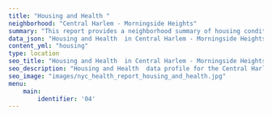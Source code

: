 ```yaml
---
title: "Housing and Health "
neighborhood: "Central Harlem - Morningside Heights"
summary: "This report provides a neighborhood summary of housing conditions and related health outcomes. It also describes population characteristics that can increase vulnerability to housing hazards."
data_json: "Housing and Health  in Central Harlem - Morningside Heights"
content_yml: "housing"
type: location
seo_title: "Housing and Health  in Central Harlem - Morningside Heights"
seo_description: "Housing and Health  data profile for the Central Harlem - Morningside Heights neighborhood of NYC."
seo_image: "images/nyc_health_report_housing_and_health.jpg"
menu:
    main:
        identifier: '04'
---
```

